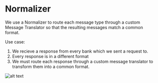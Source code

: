 # Normalizer 

We use a Normalizer to route each message type through a custom Message Translator so that the resulting messages match a common format.

Use case:

1. We recieve a response from every bank which we sent a request to.
2. Every response is in a different format
3. We must route each response through a custom message translator to transform them into a common format.


![alt text](https://github.com/gode-ting/LoanBroaker/blob/master/docs/normalizer.PNG "Normalizer")

